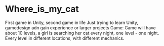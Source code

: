 # Where_is_my_cat
First game in Unity, second game in life
Just trying to learn Unity, gamedesign adn gain experience or larger projects
Game: Game will have about 10 levels, a girl is searching her cat every night, one level - one night. Every level in different locations, with different mechanics.
